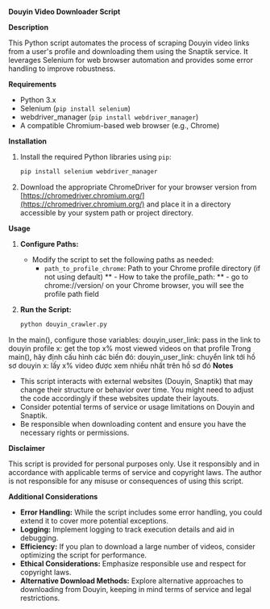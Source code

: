 **Douyin Video Downloader Script**

**Description**

This Python script automates the process of scraping Douyin video links from a user's profile and downloading them using the Snaptik service. It leverages Selenium for web browser automation and provides some error handling to improve robustness.

**Requirements**

- Python 3.x
- Selenium (`pip install selenium`)
- webdriver_manager (`pip install webdriver_manager`)
- A compatible Chromium-based web browser (e.g., Chrome)

**Installation**

1. Install the required Python libraries using `pip`:

   ```bash
   pip install selenium webdriver_manager
   ```

2. Download the appropriate ChromeDriver for your browser version from [https://chromedriver.chromium.org/](https://chromedriver.chromium.org/) and place it in a directory accessible by your system path or project directory.

**Usage**

1. **Configure Paths:**

   - Modify the script to set the following paths as needed:
     - `path_to_profile_chrome`: Path to your Chrome profile directory (if not using default)
**     -    How to take the profile_path:
**     -    go to chrome://version/ on your Chrome browser, you will see the profile path field

     

2. **Run the Script:**

   ```bash
   python douyin_crawler.py
   ```
In the main(), configure those variables:
douyin_user_link: pass in the link to douyin profile
x: get the top x% most viewed videos on that profile
Trong main(), hãy định cấu hình các biến đó:
douyin_user_link: chuyển link tới hồ sơ douyin
x: lấy x% video được xem nhiều nhất trên hồ sơ đó
**Notes**

- This script interacts with external websites (Douyin, Snaptik) that may change their structure or behavior over time. You might need to adjust the code accordingly if these websites update their layouts.
- Consider potential terms of service or usage limitations on Douyin and Snaptik.
- Be responsible when downloading content and ensure you have the necessary rights or permissions.

**Disclaimer**

This script is provided for personal purposes only. Use it responsibly and in accordance with applicable terms of service and copyright laws. The author is not responsible for any misuse or consequences of using this script.

**Additional Considerations**

- **Error Handling:** While the script includes some error handling, you could extend it to cover more potential exceptions.
- **Logging:** Implement logging to track execution details and aid in debugging.
- **Efficiency:** If you plan to download a large number of videos, consider optimizing the script for performance.
- **Ethical Considerations:** Emphasize responsible use and respect for copyright laws.
- **Alternative Download Methods:** Explore alternative approaches to downloading from Douyin, keeping in mind terms of service and legal restrictions.
